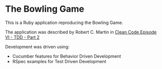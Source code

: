 # The Bowling Game #

This is a Ruby application reproducing the Bowling Game.

The application was described by Robert C. Martin in [Clean Code Episode VI - TDD - Part 2](http://www.cleancoders.com/codecast/clean-code-episode-6-part-2/show)

Development was driven using:

* Cucumber features for Behavior Driven Development
* RSpec examples for Test Driven Development
